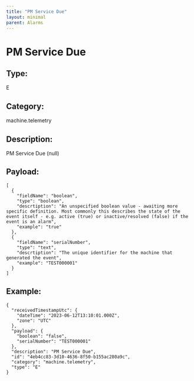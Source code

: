 ```yaml
---
title: "PM Service Due"
layout: minimal
parent: Alarms
---
```


# PM Service Due

## Type:

E

## Category:

machine.telemetry

## Description: 

PM Service Due (null)

## Payload:

```
[
  {
    "fieldName": "boolean",
    "type": "boolean",
    "descrtiption": "An unspecified boolean value - awaiting more specific definition. Most commonly this describes the state of the event itself - e.g. active (true) or inactive/resolved (false) if the event is an alarm",
    "example": "true"
  },
  {
    "fieldName": "serialNumber",
    "type": "text",
    "descrtiption": "The unique identifier for the machine that generated the event",
    "example": "TEST000001"
  }
]
```

## Example:

```
{
  "receivedTimestampUtc": {
    "dateTime": "2023-06-12T13:10:01.000Z",
    "zone": "UTC"
  },
  "payload": {
    "boolean": "false",
    "serialNumber": "TEST000001"
  },
  "description": "PM Service Due",
  "id": "4eb4cc83-3d10-4636-8f50-b155ac280a9c",
  "category": "machine.telemetry",
  "type": "E"
}
```
